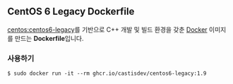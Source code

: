 ## CentOS 6 Legacy Dockerfile

[centos:centos6-legacy](https://registry.hub.docker.com/_/centos/)를 기반으로 C++ 개발 및 빌드 환경을 갖춘 [Docker](https://www.docker.com/) 이미지를 만드는 **Dockerfile**입니다.

### 사용하기

```
$ sudo docker run -it --rm ghcr.io/castisdev/centos6-legacy:1.9
```
